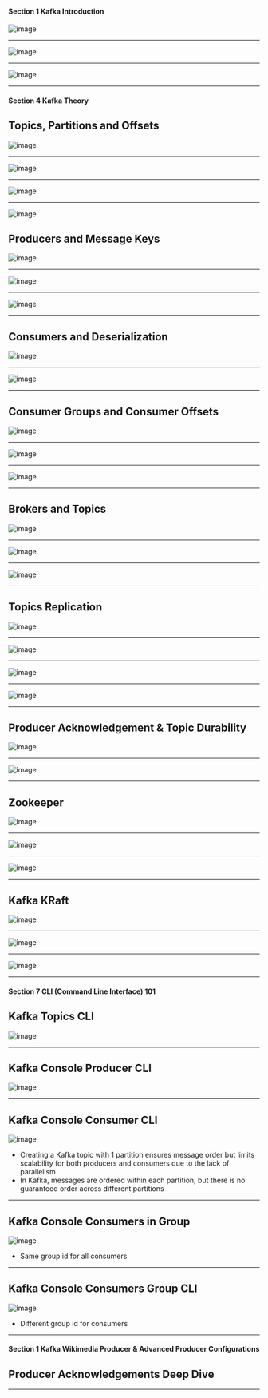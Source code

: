 #### Section 1 Kafka Introduction ####

![image](https://github.com/loonloon/Notes/assets/5309726/f1bb1042-c683-48ed-ad2e-7d6970339d3c)

---

![image](https://github.com/loonloon/Notes/assets/5309726/ca84119a-1001-4f70-9b80-1f9f3905b9a4)

---

![image](https://github.com/loonloon/Notes/assets/5309726/17b1b131-e242-45da-8f3a-3ebe6ad03297)

---

#### Section 4 Kafka Theory ####

## Topics, Partitions and Offsets

![image](https://github.com/loonloon/Notes/assets/5309726/f7c55494-5b53-47b5-9987-8ac0b4312790)

---

![image](https://github.com/loonloon/Notes/assets/5309726/7450932f-1d5a-450d-a671-8a861d879d87)

---

![image](https://github.com/loonloon/Notes/assets/5309726/deb4b659-dcc1-4275-a95c-c7e8c4110d7c)

---

![image](https://github.com/loonloon/Notes/assets/5309726/81dede96-2a26-4ed4-b8f4-c160d139c545)

## Producers and Message Keys

![image](https://github.com/user-attachments/assets/9ccfcc8d-486b-4d62-b70d-e52a2a020474)

---

![image](https://github.com/user-attachments/assets/24455e1e-56da-4cd0-91d5-a94c5520ffa0)

---

![image](https://github.com/user-attachments/assets/27e308a0-604d-4d6d-8e30-3c61b5fe8ad7)

---

## Consumers and Deserialization

![image](https://github.com/user-attachments/assets/02d61d58-247f-4964-b0db-cb87bf0a4bef)

---

![image](https://github.com/user-attachments/assets/ddd1ad12-6b6b-4b0a-8965-587d6f101dcc)

---

## Consumer Groups and Consumer Offsets

![image](https://github.com/user-attachments/assets/a10900fc-d17d-4446-b941-04ddd004663e)

---

![image](https://github.com/user-attachments/assets/25a4db5d-9978-471e-acdf-5a4756f3baf7)

---

![image](https://github.com/user-attachments/assets/e6945bfd-4624-45bd-a6bf-1c7eba31e138)

---

## Brokers and Topics

![image](https://github.com/user-attachments/assets/87df4833-ce47-4ff5-9624-c52042c4f5fc)

---

![image](https://github.com/user-attachments/assets/a7b992df-e3e9-4a06-91ad-64a0498d389a)

---

![image](https://github.com/user-attachments/assets/f9aa27a8-18e0-4bbd-ac3f-f45fc2913687)

---

## Topics Replication

![image](https://github.com/user-attachments/assets/360ea0a8-38e9-4b10-aa1a-574b4eb0ae32)

---

![image](https://github.com/user-attachments/assets/2bd41ec3-894b-4597-830b-5012a669047e)

---

![image](https://github.com/user-attachments/assets/18783616-1f47-4526-b61e-44eeb94c0a9d)

---

![image](https://github.com/user-attachments/assets/dcc76548-f8ec-4fe1-a1ce-388739c26297)

---

## Producer Acknowledgement & Topic Durability

![image](https://github.com/user-attachments/assets/817fb888-714f-4a4e-a8df-e2bf37fc7202)

---

![image](https://github.com/user-attachments/assets/771dd475-d6d0-4724-b893-035315ebef87)

---

## Zookeeper

![image](https://github.com/user-attachments/assets/02dbdded-97f0-48cb-ad82-1f32bf30c46e)

---

![image](https://github.com/user-attachments/assets/5b0c4b6e-22b0-4b71-abb9-5ea7160ad91f)

---

![image](https://github.com/user-attachments/assets/b2b9a7bf-6ceb-4f30-8c16-d6bf0e544311)

---

## Kafka KRaft

![image](https://github.com/user-attachments/assets/64b60902-7dc1-497f-b21c-eef881987180)

---

![image](https://github.com/user-attachments/assets/5284fed1-73d1-4589-b18a-7c967e8150a0)

---

![image](https://github.com/user-attachments/assets/7b47a5e6-f019-4f38-9ff3-21de3d3b273f)

---

#### Section 7 CLI (Command Line Interface) 101 ####

## Kafka Topics CLI

![image](https://github.com/user-attachments/assets/b2eb1887-b0c4-4450-a010-c7c3126288d7)

--- 
## Kafka Console Producer CLI

![image](https://github.com/user-attachments/assets/c69a50a3-4867-4b28-aecc-a26908fc3dbb)

---

## Kafka Console Consumer CLI

![image](https://github.com/user-attachments/assets/bfd41543-db44-412a-a39f-2372e9f67600)

* Creating a Kafka topic with 1 partition ensures message order but limits scalability for both producers and consumers due to the lack of parallelism
* In Kafka, messages are ordered within each partition, but there is no guaranteed order across different partitions
---

## Kafka Console Consumers in Group

![image](https://github.com/user-attachments/assets/b3dcc1c4-d419-45ee-8730-c44fbb2eea47)

* Same group id for all consumers
---

## Kafka Console Consumers Group CLI

![image](https://github.com/user-attachments/assets/32ec0ff8-5a3d-4a8a-a3c7-e1734ad9a699)

* Different group id for consumers
---

#### Section 1 Kafka Wikimedia Producer & Advanced Producer Configurations ####

## Producer Acknowledgements Deep Dive

---
